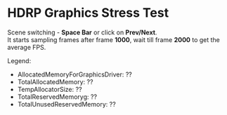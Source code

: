 # HDRP Graphics Stress Test

Scene switching - **Space Bar** or click on **Prev/Next**.  
It starts sampling frames after frame **1000**, wait till frame **2000** to get the average FPS.  

Legend:  
- AllocatedMemoryForGraphicsDriver: ??
- TotalAllocatedMemory: ??
- TempAllocatorSize: ??
- TotalReservedMemoryg: ??
- TotalUnusedReservedMemory: ??

